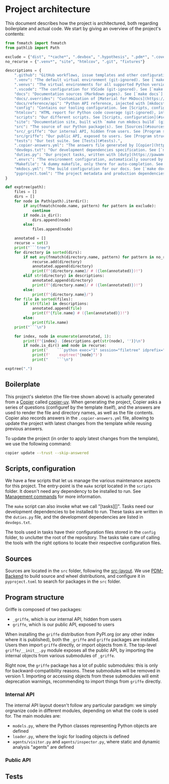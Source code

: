 # Project architecture

This document describes how the project is architectured, both regarding boilerplate and actual code. We start by giving an overview of the project's contents:

```python exec="1" session="filetree"
from fnmatch import fnmatch
from pathlib import Path

exclude = {"dist", "*cache*", ".devbox", ".hypothesis", ".pdm*", ".coverage*", "profile.*", ".gitpod*"}
no_recurse = {".venv*", "site", "htmlcov", ".git", "fixtures"}

descriptions = {
    ".github": "GitHub workflows, issue templates and other configuration.",
    ".venv": "The default virtual environment (git-ignored). See [`make setup`][command-setup] command.",
    ".venvs": "The virtual environments for all supported Python versions (git-ignored). See [`make setup`][command-setup] command.",
    ".vscode": "The configuration for VSCode (git-ignored). See [`make vscode`][command-vscode] command.",
    "docs": "Documentation sources (Markdown pages). See [`make docs`][task-docs] task.",
    "docs/.overrides": "Customization of [Material for MkDocs](https://squidfunk.github.io/mkdocs-material/)' templates.",
    "docs/reference/api": "Python API reference, injected with [mkdocstrings](https://mkdocstrings.github.io/).",
    "config": "Contains our tooling configuration. See [Scripts, configuration](#scripts-configuration).",
    "htmlcov": "HTML report for Python code coverage (git-ignored), integrated in the [Coverage report](../coverage/) page. See [`make coverage`][task-coverage] task.",
    "scripts": "Our different scripts. See [Scripts, configuration](#scripts-configuration).",
    "site": "Documentation site, built with `make run mkdocs build` (git-ignored).",
    "src": "The source of our Python package(s). See [Sources](#sources) and [Program structure](#program-structure).",
    "src/_griffe": "Our internal API, hidden from users. See [Program structure](#program-structure).",
    "src/griffe": "Our public API, exposed to users. See [Program structure](#program-structure).",
    "tests": "Our test suite. See [Tests](#tests).",
    ".copier-answers.yml": "The answers file generated by [Copier](https://copier.readthedocs.io/en/stable/). See [Boilerplate](#boilerplate).",
    "devdeps.txt": "Our development dependencies specification. See [`make setup`][command-setup] command.",
    "duties.py": "Our project tasks, written with [duty](https://pawamoy.github.io/duty). See [Tasks][tasks].",
    ".envrc": "The environment configuration, automatically sourced by [direnv](https://direnv.net/). See [commands](../commands/).",
    "Makefile": "A dummy makefile, only there for auto-completion. See [commands](../commands/).",
    "mkdocs.yml": "The build configuration for our docs. See [`make docs`][task-docs] task.",
    "pyproject.toml": "The project metadata and production dependencies.",
}

def exptree(path):
    files = []
    dirs = []
    for node in Path(path).iterdir():
        if any(fnmatch(node.name, pattern) for pattern in exclude):
            continue
        if node.is_dir():
            dirs.append(node)
        else:
            files.append(node)

    annotated = []
    recurse = set()
    print("```tree")
    for directory in sorted(dirs):
        if not any(fnmatch(directory.name, pattern) for pattern in no_recurse):
            recurse.add(directory)
            annotated.append(directory)
            print(f"{directory.name}/ # ({len(annotated)})!")
        elif str(directory) in descriptions:
            annotated.append(directory)
            print(f"{directory.name}/ # ({len(annotated)})!")
        else:
            print(f"{directory.name}/")
    for file in sorted(files):
        if str(file) in descriptions:
            annotated.append(file)
            print(f"{file.name} # ({len(annotated)})!")
        else:
            print(file.name)
    print("```\n")

    for index, node in enumerate(annotated, 1):
        print(f"{index}. {descriptions.get(str(node), '')}\n")
        if node.is_dir() and node in recurse:
            print('    ```python exec="1" session="filetree" idprefix=""')
            print(f'    exptree("{node}")')
            print("    ```\n")
```

```python exec="1" session="filetree" idprefix=""
exptree(".")
```

## Boilerplate

This project's skeleton (the file-tree shown above) is actually generated from a [Copier](https://copier.readthedocs.io/en/stable/) called [copier-uv](https://pawamoy.github.io/copier-uv/). When generating the project, Copier asks a series of questions (configuref by the template itself), and the answers are used to render the file and directory names, as well as the file contents. Copier also records answers in the `.copier-answers.yml` file, allowing to update the project with latest changes from the template while reusing previous answers.

To update the project (in order to apply latest changes from the template), we use the following command:

```bash
copier update --trust --skip-answered
```

## Scripts, configuration

We have a few scripts that let us manage the various maintenance aspects for this project. The entry-point is the `make` script located in the `scripts` folder. It doesn't need any dependency to be installed to run. See [Management commands](commands.md) for more information.

The `make` script can also invoke what we call "[tasks][]". Tasks need our development dependencies to be installed to run. These tasks are written in the `duties.py` file, and the development dependencies are listed in `devdeps.txt`.

The tools used in tasks have their configuration files stored in the `config` folder, to unclutter the root of the repository. The tasks take care of calling the tools with the right options to locate their respective configuration files.

## Sources

Sources are located in the `src` folder, following the [src-layout](https://packaging.python.org/en/latest/discussions/src-layout-vs-flat-layout/). We use [PDM-Backend](https://backend.pdm-project.org/) to build source and wheel distributions, and configure it in `pyproject.toml` to search for packages in the `src` folder.

## Program structure

Griffe is composed of two packages:

- `_griffe`, which is our internal API, hidden from users
- `griffe`, which is our public API, exposed to users

When installing the `griffe` distribution from PyPI.org (or any other index where it is published), both the `_griffe` and `griffe` packages are installed. Users then import `griffe` directly, or import objects from it. The top-level `griffe/__init__.py` module exposes all the public API, by importing the internal objects from various submodules of `_griffe`.

Right now, the `griffe` package has a lot of public submodules: this is only for backward-compatibility reasons. These submodules will be removed in version 1. Importing or accessing objects from these submodules will emit deprecation warnings, recommending to import things from `griffe` directly.

### Internal API

The internal API layout doesn't follow any particular paradigm: we simply orgnanize code in different modules, depending on what the code is used for. The main modules are:

- `models.py`, where the Python classes representing Python objects are defined
- `loader.py`, where the logic for loading objects is defined
- `agents/visitor.py` and `agents/inspector.py`, where static and dynamic analysis "agents" are defined


### Public API

## Tests
